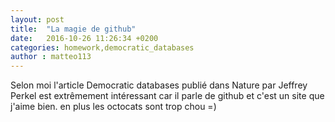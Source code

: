 ```yaml
---
layout: post
title:  "La magie de github"
date:   2016-10-26 11:26:34 +0200
categories: homework,democratic_databases
author : matteo113
---
```


Selon moi l'article Democratic databases publié dans Nature par Jeffrey Perkel est
extrêmement intéressant car il parle de github et c'est un site que j'aime bien.
en plus les octocats sont trop chou =)
